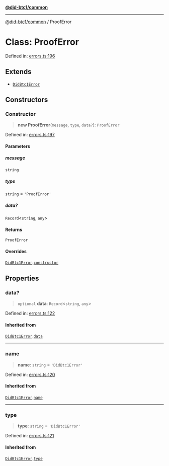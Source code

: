 [**@did-btc1/common**](../README.md)

***

[@did-btc1/common](../globals.md) / ProofError

# Class: ProofError

Defined in: [errors.ts:196](https://github.com/dcdpr/did-btc1-js/blob/4ab6f9915d95beed9bc633644c9db1539395f512/packages/common/src/errors.ts#L196)

## Extends

- [`DidBtc1Error`](DidBtc1Error.md)

## Constructors

### Constructor

> **new ProofError**(`message`, `type`, `data?`): `ProofError`

Defined in: [errors.ts:197](https://github.com/dcdpr/did-btc1-js/blob/4ab6f9915d95beed9bc633644c9db1539395f512/packages/common/src/errors.ts#L197)

#### Parameters

##### message

`string`

##### type

`string` = `'ProofError'`

##### data?

`Record`\<`string`, `any`\>

#### Returns

`ProofError`

#### Overrides

[`DidBtc1Error`](DidBtc1Error.md).[`constructor`](DidBtc1Error.md#constructor)

## Properties

### data?

> `optional` **data**: `Record`\<`string`, `any`\>

Defined in: [errors.ts:122](https://github.com/dcdpr/did-btc1-js/blob/4ab6f9915d95beed9bc633644c9db1539395f512/packages/common/src/errors.ts#L122)

#### Inherited from

[`DidBtc1Error`](DidBtc1Error.md).[`data`](DidBtc1Error.md#data)

***

### name

> **name**: `string` = `'DidBtc1Error'`

Defined in: [errors.ts:120](https://github.com/dcdpr/did-btc1-js/blob/4ab6f9915d95beed9bc633644c9db1539395f512/packages/common/src/errors.ts#L120)

#### Inherited from

[`DidBtc1Error`](DidBtc1Error.md).[`name`](DidBtc1Error.md#name)

***

### type

> **type**: `string` = `'DidBtc1Error'`

Defined in: [errors.ts:121](https://github.com/dcdpr/did-btc1-js/blob/4ab6f9915d95beed9bc633644c9db1539395f512/packages/common/src/errors.ts#L121)

#### Inherited from

[`DidBtc1Error`](DidBtc1Error.md).[`type`](DidBtc1Error.md#type)
